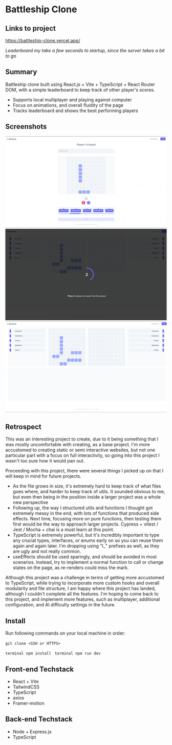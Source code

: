 # Battleship Clone



## Links to project
https://battleship-clone.vercel.app/ 

*Leaderboard my take a few seconds to startup, since the server takes a bit to go*

## Summary
Battleship clone built using React.js + Vite + TypeScript + React Router DOM, with a simple leaderboard to keep track of other player's scores.

- Supports local multiplayer and playing against computer
- Focus on animations, and overall fluidity of the page
- Tracks leaderboard and shows the best performing players

## Screenshots

![Edit screen](/docs/1.png)
![Edit screen](/docs/2.png)
![Edit screen](/docs/3.png)

## Retrospect
This was an interesting project to create, due to it being something that I was mostly uncomfortable with creating, as a base project. I'm more accustomed to creating static or semi interactive websites, but not one particular part with a focus on full interactivity, so going into this project I wasn't too sure how it would pan out. 

Proceeding with this project, there were several things I picked up on that I will keep in mind for future projects.

- As the file grows in size, it's extremely hard to keep track of what files goes where, and harder to keep track of utils. It sounded obvious to me, but even then being in the position inside a larger project was a whole new perspective
- Following up, the way I structured utils and functions I thought got extremely messy in the end, with lots of functions that produced side effects. Next time, focusing more on pure functions, then testing them first would be the way to approach larger projects. Cypress + vitest / Jest / Mocha + chai is a must learn at this point.
- TypeScript is extremely powerful, but it's incredibly important to type any crucial types, interfaces, or enums early on so you can reuse them again and again later. I'm dropping using "I_" prefixes as well, as they are ugly and not really common.
- useEffects should be used sparingly, and should be avoided in most scenarios. Instead, try to implement a normal function to call or change states on the page, as re-renders could miss the mark.

Although this project was a challenge in terms of getting more accustomed to TypeScript, while trying to incorporate more custom hooks and overall modularity and file structure, I am happy where this project has landed, although I couldn't complete all the features. I'm hoping to come back to this project, and implement more features, such as multiplayer, additional configuration, and AI difficulty settings in the future.
 
## Install
Run following commands on your local machine in order:

```git clone <SSH or HTTPS>```

```terminal npm install ```
```terminal npm run dev ```

## Front-end Techstack
* React + Vite
* TailwindCSS
* TypeScript
* axios
* Framer-motion

## Back-end Techstack
* Node + Express.js
* TypeScript
